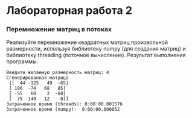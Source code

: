 # Лабораторная работа 2 
### Перемножение матриц в потоках

Реализуйте перемножение квадратных матриц произвольной размерности, используя библиотеку numpy (для создания матриц) и библиотеку threading (поточное вычисление).
Результат выполнения программы:

```
Введите желаемую размерность матриц: 4
Сгенерированная матрица 
 [[  44 -125   49  -65]
 [ 186  -74   68   85]
 [ -55   60    2  -60]
 [  75 -140   12    0]]
Затраченное время (threads): 0:00:00.001576
Затраченное время (numpy):  0:00:00.000052
```



